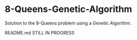 # 8-Queens-Genetic-Algorithm

Solution to the 8-Queens problem using a Genetic Algorithm.

README.md STILL IN PROGRESS
